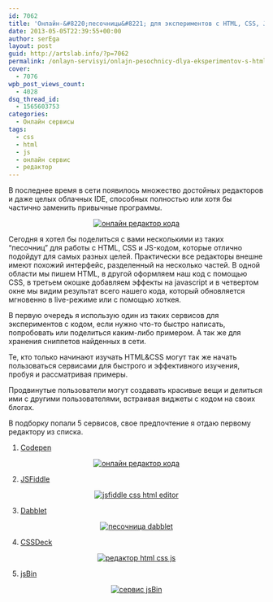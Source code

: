 ```yaml
---
id: 7062
title: 'Онлайн-&#8220;песочницы&#8221; для экспериментов с HTML, CSS, JS (5 сервисов)'
date: 2013-05-05T22:39:55+00:00
author: serEga
layout: post
guid: http://artslab.info/?p=7062
permalink: /onlayn-servisyi/onlajn-pesochnicy-dlya-eksperimentov-s-html-css-js/
cover:
  - 7076
wpb_post_views_count:
  - 4028
dsq_thread_id:
  - 1565603753
categories:
  - Онлайн сервисы
tags:
  - css
  - html
  - js
  - онлайн сервис
  - редактор
---
```

В последнее время в сети появилось множество достойных редакторов и даже целых облачных IDE, способных полностью или хотя бы частично заменить привычные программы.

<center>
  <a href="http://googledrive.com/host/0B9lHVSSSdxdxd0hjdUdmRzY3Tjg/codepen.jpg"><img src="http://googledrive.com/host/0B9lHVSSSdxdxd0hjdUdmRzY3Tjg/codepen-300x174.jpg" alt="онлайн редактор кода" class="aligncenter size-medium wp-image-7064" srcset="http://googledrive.com/host/0B9lHVSSSdxdxd0hjdUdmRzY3Tjg/codepen-300x174.jpg 300w, http://googledrive.com/host/0B9lHVSSSdxdxd0hjdUdmRzY3Tjg/codepen-1024x594.jpg 1024w, http://googledrive.com/host/0B9lHVSSSdxdxd0hjdUdmRzY3Tjg/codepen.jpg 1298w" sizes="(max-width: 300px) 100vw, 300px" /></a>
</center>

Сегодня я хотел бы поделиться с вами несколькими из таких &#8220;песочниц&#8221; для работы с HTML, CSS и JS-кодом, которые отлично подойдут для самых разных целей. Практически все редакторы внешне имеют похожий интерфейс, разделенный на несколько частей. В одной области мы пишем HTML, в другой оформляем наш код с помощью CSS, в третьем окошке добавляем эффекты на javascript и в четвертом окне мы видим результат всего нашего кода, который обновляется мгновенно в live-режиме или с помощью хоткея.

<!--more-->

В первую очередь я использую один из таких сервисов для экспериментов с кодом, если нужно что-то быстро написать, попробовать или поделиться каким-либо примером. А так же для хранения сниппетов найденных в сети.


Те, кто только начинают изучать HTML&CSS могут так же начать пользоваться сервисами для быстрого и эффективного изучения, пробуя и рассматривая примеры.

Продвинутые пользователи могут создавать красивые вещи и делиться ими с другими пользователями, встраивая виджеты с кодом на своих блогах.

В подборку попали 5 сервисов, свое предпочтение я отдаю первому редактору из списка.

1. [Codepen](http://codepen.io/)

<center>
  <a href="http://googledrive.com/host/0B9lHVSSSdxdxd0hjdUdmRzY3Tjg/codepen.jpg"><img src="http://googledrive.com/host/0B9lHVSSSdxdxd0hjdUdmRzY3Tjg/codepen-300x174.jpg" alt="онлайн редактор кода" class="aligncenter size-medium wp-image-7064" srcset="http://googledrive.com/host/0B9lHVSSSdxdxd0hjdUdmRzY3Tjg/codepen-300x174.jpg 300w, http://googledrive.com/host/0B9lHVSSSdxdxd0hjdUdmRzY3Tjg/codepen-1024x594.jpg 1024w, http://googledrive.com/host/0B9lHVSSSdxdxd0hjdUdmRzY3Tjg/codepen.jpg 1298w" sizes="(max-width: 300px) 100vw, 300px" /></a>
</center>

2. [JSFiddle](http://jsfiddle.net/)

<center>
  <a href="http://googledrive.com/host/0B9lHVSSSdxdxd0hjdUdmRzY3Tjg/jsfiddle.jpg"><img src="http://googledrive.com/host/0B9lHVSSSdxdxd0hjdUdmRzY3Tjg/jsfiddle-300x154.jpg" alt="jsfiddle css html editor" class="aligncenter size-medium wp-image-7065" srcset="http://googledrive.com/host/0B9lHVSSSdxdxd0hjdUdmRzY3Tjg/jsfiddle-300x154.jpg 300w, http://googledrive.com/host/0B9lHVSSSdxdxd0hjdUdmRzY3Tjg/jsfiddle-1024x525.jpg 1024w, http://googledrive.com/host/0B9lHVSSSdxdxd0hjdUdmRzY3Tjg/jsfiddle.jpg 1196w" sizes="(max-width: 300px) 100vw, 300px" /></a>
</center>

3. [Dabblet](http://dabblet.com/)

<center>
  <a href="http://googledrive.com/host/0B9lHVSSSdxdxd0hjdUdmRzY3Tjg/dabblet_editor.jpg"><img src="http://googledrive.com/host/0B9lHVSSSdxdxd0hjdUdmRzY3Tjg/dabblet_editor-300x128.jpg" alt="песочница dabblet" class="aligncenter size-medium wp-image-7066" srcset="http://googledrive.com/host/0B9lHVSSSdxdxd0hjdUdmRzY3Tjg/dabblet_editor-300x128.jpg 300w, http://googledrive.com/host/0B9lHVSSSdxdxd0hjdUdmRzY3Tjg/dabblet_editor-1024x438.jpg 1024w, http://googledrive.com/host/0B9lHVSSSdxdxd0hjdUdmRzY3Tjg/dabblet_editor.jpg 1274w" sizes="(max-width: 300px) 100vw, 300px" /></a>
</center>

4. [CSSDeck](http://cssdeck.com/)

<center>
  <a href="http://googledrive.com/host/0B9lHVSSSdxdxd0hjdUdmRzY3Tjg/cssdeck_redaktor_html_css.png"><img src="http://googledrive.com/host/0B9lHVSSSdxdxd0hjdUdmRzY3Tjg/cssdeck_redaktor_html_css-300x166.png" alt="редактор html css js" class="aligncenter size-medium wp-image-7067" srcset="http://googledrive.com/host/0B9lHVSSSdxdxd0hjdUdmRzY3Tjg/cssdeck_redaktor_html_css-300x166.png 300w, http://googledrive.com/host/0B9lHVSSSdxdxd0hjdUdmRzY3Tjg/cssdeck_redaktor_html_css-1024x567.png 1024w, http://googledrive.com/host/0B9lHVSSSdxdxd0hjdUdmRzY3Tjg/cssdeck_redaktor_html_css.png 1290w" sizes="(max-width: 300px) 100vw, 300px" /></a>
</center>

5. [jsBin](http://jsbin.com/)

<center>
  <a href="http://googledrive.com/host/0B9lHVSSSdxdxd0hjdUdmRzY3Tjg/snippeti_hranenie_onlain.jpg"><img src="http://googledrive.com/host/0B9lHVSSSdxdxd0hjdUdmRzY3Tjg/snippeti_hranenie_onlain-300x169.jpg" alt="сервис jsBin" class="aligncenter size-medium wp-image-7068" srcset="http://googledrive.com/host/0B9lHVSSSdxdxd0hjdUdmRzY3Tjg/snippeti_hranenie_onlain-300x169.jpg 300w, http://googledrive.com/host/0B9lHVSSSdxdxd0hjdUdmRzY3Tjg/snippeti_hranenie_onlain-1024x579.jpg 1024w, http://googledrive.com/host/0B9lHVSSSdxdxd0hjdUdmRzY3Tjg/snippeti_hranenie_onlain.jpg 1279w" sizes="(max-width: 300px) 100vw, 300px" /></a>
</center>